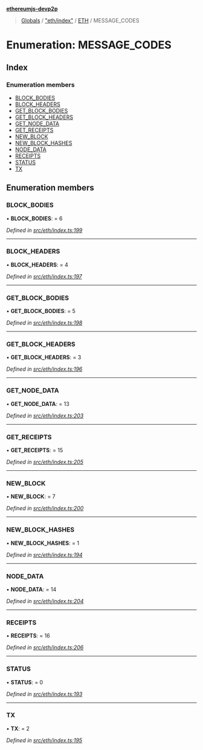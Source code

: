 **[ethereumjs-devp2p](../README.md)**

> [Globals](../README.md) / ["eth/index"](../modules/_eth_index_.md) / [ETH](../classes/_eth_index_.eth.md) / MESSAGE\_CODES

# Enumeration: MESSAGE\_CODES

## Index

### Enumeration members

* [BLOCK\_BODIES](_eth_index_.eth.message_codes.md#block_bodies)
* [BLOCK\_HEADERS](_eth_index_.eth.message_codes.md#block_headers)
* [GET\_BLOCK\_BODIES](_eth_index_.eth.message_codes.md#get_block_bodies)
* [GET\_BLOCK\_HEADERS](_eth_index_.eth.message_codes.md#get_block_headers)
* [GET\_NODE\_DATA](_eth_index_.eth.message_codes.md#get_node_data)
* [GET\_RECEIPTS](_eth_index_.eth.message_codes.md#get_receipts)
* [NEW\_BLOCK](_eth_index_.eth.message_codes.md#new_block)
* [NEW\_BLOCK\_HASHES](_eth_index_.eth.message_codes.md#new_block_hashes)
* [NODE\_DATA](_eth_index_.eth.message_codes.md#node_data)
* [RECEIPTS](_eth_index_.eth.message_codes.md#receipts)
* [STATUS](_eth_index_.eth.message_codes.md#status)
* [TX](_eth_index_.eth.message_codes.md#tx)

## Enumeration members

### BLOCK\_BODIES

•  **BLOCK\_BODIES**:  = 6

*Defined in [src/eth/index.ts:199](https://github.com/ethereumjs/ethereumjs-devp2p/blob/master/src/eth/index.ts#L199)*

___

### BLOCK\_HEADERS

•  **BLOCK\_HEADERS**:  = 4

*Defined in [src/eth/index.ts:197](https://github.com/ethereumjs/ethereumjs-devp2p/blob/master/src/eth/index.ts#L197)*

___

### GET\_BLOCK\_BODIES

•  **GET\_BLOCK\_BODIES**:  = 5

*Defined in [src/eth/index.ts:198](https://github.com/ethereumjs/ethereumjs-devp2p/blob/master/src/eth/index.ts#L198)*

___

### GET\_BLOCK\_HEADERS

•  **GET\_BLOCK\_HEADERS**:  = 3

*Defined in [src/eth/index.ts:196](https://github.com/ethereumjs/ethereumjs-devp2p/blob/master/src/eth/index.ts#L196)*

___

### GET\_NODE\_DATA

•  **GET\_NODE\_DATA**:  = 13

*Defined in [src/eth/index.ts:203](https://github.com/ethereumjs/ethereumjs-devp2p/blob/master/src/eth/index.ts#L203)*

___

### GET\_RECEIPTS

•  **GET\_RECEIPTS**:  = 15

*Defined in [src/eth/index.ts:205](https://github.com/ethereumjs/ethereumjs-devp2p/blob/master/src/eth/index.ts#L205)*

___

### NEW\_BLOCK

•  **NEW\_BLOCK**:  = 7

*Defined in [src/eth/index.ts:200](https://github.com/ethereumjs/ethereumjs-devp2p/blob/master/src/eth/index.ts#L200)*

___

### NEW\_BLOCK\_HASHES

•  **NEW\_BLOCK\_HASHES**:  = 1

*Defined in [src/eth/index.ts:194](https://github.com/ethereumjs/ethereumjs-devp2p/blob/master/src/eth/index.ts#L194)*

___

### NODE\_DATA

•  **NODE\_DATA**:  = 14

*Defined in [src/eth/index.ts:204](https://github.com/ethereumjs/ethereumjs-devp2p/blob/master/src/eth/index.ts#L204)*

___

### RECEIPTS

•  **RECEIPTS**:  = 16

*Defined in [src/eth/index.ts:206](https://github.com/ethereumjs/ethereumjs-devp2p/blob/master/src/eth/index.ts#L206)*

___

### STATUS

•  **STATUS**:  = 0

*Defined in [src/eth/index.ts:193](https://github.com/ethereumjs/ethereumjs-devp2p/blob/master/src/eth/index.ts#L193)*

___

### TX

•  **TX**:  = 2

*Defined in [src/eth/index.ts:195](https://github.com/ethereumjs/ethereumjs-devp2p/blob/master/src/eth/index.ts#L195)*
